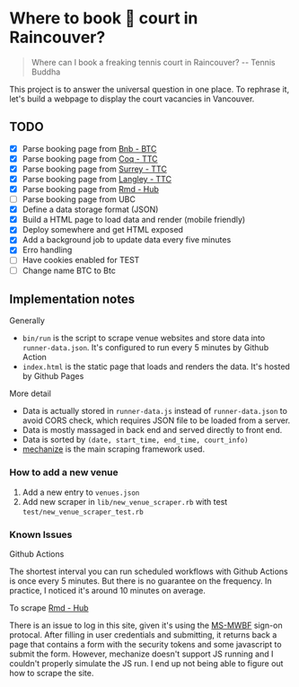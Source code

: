 # Where to book 🎾 court in Raincouver?

> Where can I book a freaking tennis court in Raincouver?
> -- Tennis Buddha

This project is to answer the universal question in one place.
To rephrase it, let's build a webpage to display the court vacancies in Vancouver.

## TODO

- [x] Parse booking page from [Bnb - BTC](https://www.burnabytennis.ca/burnaby/home/readPage.do?id=141)
- [x] Parse booking page from [Coq - TTC](http://coquitlam.thetenniscentre.ca/)
- [x] Parse booking page from [Surrey - TTC](https://www.thetenniscentre.ca/surrey/book-court/)
- [x] Parse booking page from [Langley - TTC](https://www.thetenniscentre.ca/langley/book-court/)
- [x] Parse booking page from [Rmd - Hub](https://clubspark.ca/TBCHubRichmond/Booking/BookByDate)
- [ ] Parse booking page from UBC
- [x] Define a data storage format (JSON)
- [x] Build a HTML page to load data and render (mobile friendly)
- [x] Deploy somewhere and get HTML exposed
- [x] Add a background job to update data every five minutes
- [x] Erro handling
- [ ] Have cookies enabled for TEST
- [ ] Change name BTC to Btc

## Implementation notes

Generally

* `bin/run` is the script to scrape venue websites and store data into `runner-data.json`. It's configured to run every 5 minutes by Github Action
* `index.html` is the static page that loads and renders the data. It's hosted by Github Pages

More detail

* Data is actually stored in `runner-data.js` instead of `runner-data.json` to avoid CORS check, which requires JSON file to be loaded from a server.
* Data is mostly massaged in back end and served directly to front end.
* Data is sorted by `(date, start_time, end_time, court_info)`
* [mechanize](https://github.com/sparklemotion/mechanize) is the main scraping framework used.

### How to add a new venue

1. Add a new entry to `venues.json`
2. Add new scraper in `lib/new_venue_scraper.rb` with test `test/new_venue_scraper_test.rb`

### Known Issues

Github Actions

The shortest interval you can run scheduled workflows with Github Actions is once every 5 minutes.
But there is no guarantee on the frequency. In practice, I noticed it's around 10 minutes on average.

To scrape [Rmd - Hub](https://clubspark.ca/TBCHubRichmond/Booking/BookByDate)

There is an issue to log in this site, given it's using the [MS-MWBF](https://learn.microsoft.com/en-us/openspecs/windows_protocols/ms-mwbf/4c34a083-81ec-4a20-b4fa-4b2481cdb6f6) sign-on protocal. After filling in user credentials and submitting, it returns back a page that contains a form with the security tokens and some javascript to submit the form. However, mechanize doesn't support JS running and I couldn't properly simulate the JS run. I end up not being able to figure out how to scrape the site.
